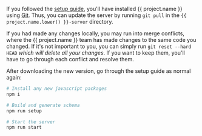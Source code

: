 If you followed the [setup guide](index.md), you'll have installed {{ project.name }} using [Git](https://git-scm.com/).
Thus, you can update the server by running `git pull` in the `{{ project.name.lower() }}-server` directory.

If you had made any changes locally, you may run into merge conflicts,
where the {{ project.name }} team has made changes to the same code you changed. If it's not important to you, you can simply run `git reset --hard HEAD`
_which will delete all your changes_. If you want to keep them, you'll have to go through each conflict and resolve them.

After downloading the new version, go through the setup guide as normal again:

```bash
# Install any new javascript packages
npm i

# Build and generate schema
npm run setup

# Start the server
npm run start
```
